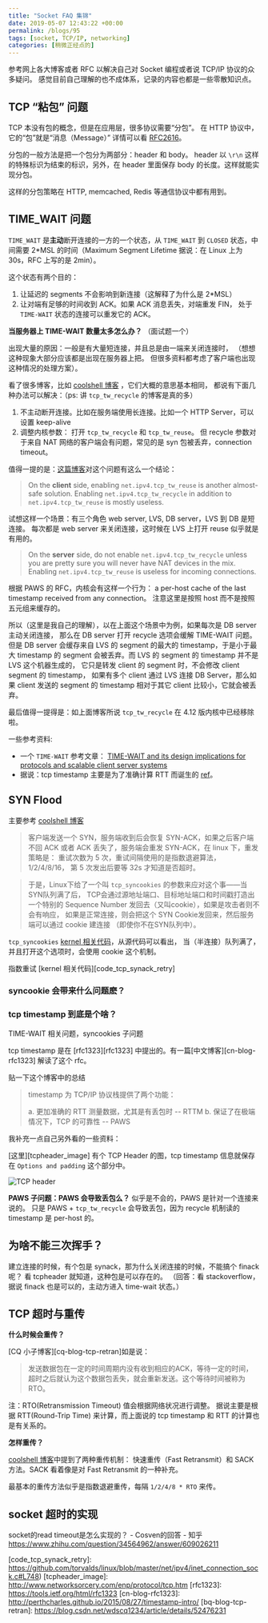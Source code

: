 ```yaml
---
title: "Socket FAQ 集锦"
date: 2019-05-07 12:43:22 +00:00
permalink: /blogs/95
tags: [socket, TCP/IP, networking]
categories: [稍微正经点的]
---
```

参考网上各大博客或者 RFC 以解决自己对 Socket 编程或者说 TCP/IP 协议的众多疑问。
感觉目前自己理解的也不成体系，记录的内容也都是一些零散知识点。

## TCP “粘包” 问题

TCP 本没有包的概念，但是在应用层，很多协议需要“分包”。
在 HTTP 协议中，它的“包”就是“消息（Message）” 详情可以看 [RFC2616][http_message]。

分包的一般方法是把一个包分为两部分：header 和 body。
header 以 `\r\n` 这样的特殊标识为结束的标识，另外，在 header
里面保存 body 的长度。这样就能实现分包。

这样的分包策略在 HTTP, memcached, Redis 等通信协议中都有用到。

## TIME_WAIT 问题

`TIME_WAIT` 是**主动**断开连接的一方的一个状态，从 `TIME_WAIT` 到
`CLOSED` 状态，中间需要 2*MSL 的时间（Maximum Segment Lifetime
据说：在 Linux 上为 30s，RFC 上写的是 2min）。

这个状态有两个目的：

1. 让延迟的 segments 不会影响到新连接（这解释了为什么是 2*MSL）
2. 让对端有足够的时间收到 ACK。如果 ACK 消息丢失，对端重发 FIN，
处于 `TIME-WAIT` 状态的连接可以重发它的 ACK。

**当服务器上 TIME-WAIT 数量太多怎么办？** （面试题一个）

出现大量的原因：一般是有大量短连接，并且总是由一端来关闭连接时，
（想想这种现象大部分应该都是出现在服务器上把。
但很多资料都考虑了客户端也出现这种情况的处理方案）。

看了很多博客，比如 [coolshell 博客][coolshell_tcp_1] ，它们大概的意思基本相同，
都说有下面几种办法可以解决：（ps: 讲 `tcp_tw_recycle` 的博客是真的多）

1. 不主动断开连接。比如在服务端使用长连接。比如一个 HTTP Server，可以设置 keep-alive
2. 调整内核参数： 打开 `tcp_tw_recycle` 和 `tcp_tw_reuse`。
但 recycle 参数对于来自 NAT 网络的客户端会有问题，常见的是 syn 包被丢弃，connection timeout。

值得一提的是：[这篇博客][timewait_essay_2]对这个问题有这么一个结论：

> On the **client** side, enabling `net.ipv4.tcp_tw_reuse` is another almost-safe solution.
> Enabling `net.ipv4.tcp_tw_recycle` in addition to `net.ipv4.tcp_tw_reuse` is mostly useless.

试想这样一个场景：有三个角色 web server, LVS, DB server，LVS 到 DB 是短连接。
每次都是 web server 来关闭连接，这时候在 LVS 上打开 reuse 似乎就是有用的。

> On the **server** side, do not enable `net.ipv4.tcp_tw_recycle` unless
> you are pretty sure you will never have NAT devices in the mix.
> Enabling `net.ipv4.tcp_tw_reuse` is useless for incoming connections.

根据 PAWS 的 RFC，内核会有这样一个行为：
a per-host cache of the last timestamp received from any connection。
注意这里是按照 host 而不是按照五元组来缓存的。

所以（这里是我自己的理解），以在上面这个场景中为例，如果每次是 DB server 主动关闭连接，
那么在 DB server 打开 recycle 选项会缓解 TIME-WAIT 问题。但是 DB server
会缓存来自 LVS 的 segment 的最大的 timestamp，于是小于最大 timestamp 的
segment 会被丢弃。而 LVS 的 segment 的 timestamp 并不是 LVS 这个机器生成的，
它只是转发 client 的 segment 时，不会修改 client segment 的 timestamp，
如果有多个 client 通过 LVS 连接 DB Server，那么如果 client 发送的 segment
的 timestamp 相对于其它 client 比较小，它就会被丢弃。

最后值得一提得是：如上面博客所说 `tcp_tw_recycle` 在 4.12 版内核中已经移除啦。

一些参考资料:

- 一个 `TIME-WAIT` 参考文章： [TIME-WAIT and its design implications for protocols and scalable client server systems][timewait_essay]
- 据说：tcp timestamp 主要是为了准确计算 RTT 而诞生的 [ref](http://perthcharles.github.io/2015/08/27/timestamp-intro/)。


## SYN Flood

主要参考 [coolshell 博客](coolshell_tcp_1)

> 客户端发送一个 SYN，服务端收到后会恢复 SYN-ACK，如果之后客户端不回 ACK
> 或者 ACK 丢失了，服务端会重发 SYN-ACK，在 linux 下，重发策略是：
> 重试次数为 5 次，重试间隔使用的是指数退避算法，1/2/4/8/16，
> 第 5 次发出后要等 32s 才知道是否超时。

> 于是，Linux下给了一个叫 `tcp_syncookies` 的参数来应对这个事——当SYN队列满了后，
> TCP会通过源地址端口、目标地址端口和时间戳打造出一个特别的
> Sequence Number 发回去（又叫cookie），如果是攻击者则不会有响应，
> 如果是正常连接，则会把这个 SYN Cookie发回来，然后服务端可以通过 cookie 建连接
> （即使你不在SYN队列中）。

`tcp_syncookies` [kernel 相关代码][code_tcpsyncookies]，从源代码可以看出，
当（半连接）队列满了，并且打开这个选项时，会使用 cookie 这个机制。

指数重试 [kernel 相关代码][code_tcp_synack_retry]

### syncookie 会带来什么问题麽？


### tcp timestamp 到底是个啥？
TIME-WAIT 相关问题，syncookies 子问题

tcp timestamp 是在 [rfc1323][rfc1323] 中提出的。有一篇[中文博客][cn-blog-rfc1323]
解读了这个 rfc。

贴一下这个博客中的总结
> timestamp 为 TCP/IP 协议栈提供了两个功能：
>
> a. 更加准确的 RTT 测量数据，尤其是有丢包时  -- RTTM
> b. 保证了在极端情况下，TCP 的可靠性         -- PAWS

我补充一点自己另外看的一些资料：

[这里][tcpheader_image] 有个 TCP Header 的图，tcp timestamp 信息就保存在
`Options and padding` 这个部分中。

![TCP header](https://i.imgur.com/kONNCNr.png)


**PAWS 子问题：PAWS 会导致丢包么？** 似乎是不会的，PAWS 是针对一个连接来说的。
只是 PAWS + `tcp_tw_recycle` 会导致丢包，因为 recycle 机制读的 timestamp
是 per-host 的。


## 为啥不能三次挥手？

建立连接的时候，有个包是 synack，那为什么关闭连接的时候，不能搞个 finack 呢？
看 tcpheader 就知道，这种包是可以存在的。
（回答：看 stackoverflow，据说 finack 也是可以的，主动方进入 time-wait 状态。）

## TCP 超时与重传

**什么时候会重传？**

[CQ 小子博客][cq-blog-tcp-retran]如是说：

> 发送数据包在一定的时间周期内没有收到相应的ACK，等待一定的时间，
> 超时之后就认为这个数据包丢失，就会重新发送。这个等待时间被称为 RTO。

注：RTO(Retransmission Timeout) 值会根据网络状况进行调整。
据说主要是根据 RTT(Round-Trip Time) 来计算，而上面说的 tcp timestamp
和 RTT 的计算也是有关系的。

**怎样重传？**

[coolshell 博客][coolshell_tcp_1]中提到了两种重传机制：
快速重传（Fast Retransmit）和 SACK 方法。SACK 看着像是对 Fast Retransmit 的一种补充。

最基本的重传方法似乎是指数退避重传，每隔 `1/2/4/8 * RTO` 来传。

## socket 超时的实现

socket的read timeout是怎么实现的？ - Cosven的回答 - 知乎
https://www.zhihu.com/question/34564962/answer/609026211


[http_message]: https://tools.ietf.org/html/rfc2616?#page-31
[timewait_essay]: http://www.serverframework.com/asynchronousevents/2011/01/time-wait-and-its-design-implications-for-protocols-and-scalable-servers.html
[coolshell_tcp_1]: https://coolshell.cn/articles/11564.html
[timewait_essay_2]: https://vincent.bernat.ch/en/blog/2014-tcp-time-wait-state-linux
[code_tcpsyncookies]: https://github.com/torvalds/linux/blob/master/net/ipv4/tcp_input.c#L6409
[code_tcp_synack_retry]: https://github.com/torvalds/linux/blob/master/net/ipv4/inet_connection_sock.c#L748)
[tcpheader_image]: http://www.networksorcery.com/enp/protocol/tcp.htm
[rfc1323]: https://tools.ietf.org/html/rfc1323
[cn-blog-rfc1323]: http://perthcharles.github.io/2015/08/27/timestamp-intro/
[bq-blog-tcp-retran]: https://blog.csdn.net/wdscq1234/article/details/52476231

